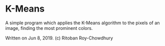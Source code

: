 # K-Means
 A simple program which applies the K-Means algorithm to the pixels of an image, finding the most prominent colors. 

Written on Jun 8, 2019. (c) Ritoban Roy-Chowdhury
